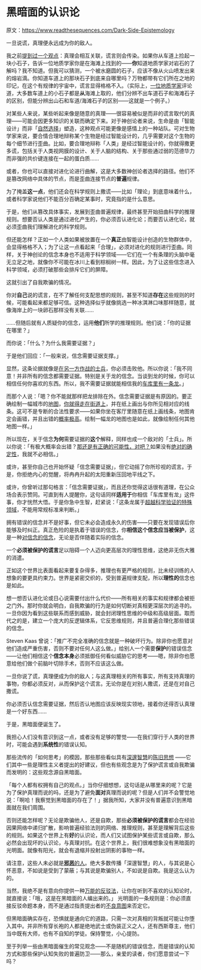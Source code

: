 # 黑暗面的认识论

原文：https://www.readthesequences.com/Dark-Side-Epistemology

一旦说谎，真理便永远成为你的敌人。

我之前[提到过一个观点](https://www.readthesequences.com/Entangled-Truths-Contagious-Lies)：真理会相互关联，谎言则会传染。如果你从车道上捡起一块小石子，告诉一位地质学家你是在海滩上找到的——**你**知道地质学家对岩石的了解吗？我不知道。但我可以猜测，一个被水磨圆的石子，应该不像从火山喷发出来的熔岩滴。你知道车道上的那块石子到底来自哪里吗？万物都带有它们所在之地的印记，在这个有规律的宇宙中，谎言显得格格不入。（实际上，[一位地质学家](https://www.greaterwrong.com/lw/uy/dark_side_epistemology/4xbv)评论道，大多数车道上的小石子都是**从**海滩上取的，他们分辨不出车道石子和海滩石子的区别，但能分辨出山石和车道/海滩石子的区别——这就是一个例子。）

对某些人来说，某些听起来像是随意的真理——很容易被似是而非的谎言取代的真理——可能会因更多知识的关联而确定下来。对于神创论者来说，生命是由「智能设计」而非「[自然选择](https://www.readthesequences.com/An-Alien-God)」塑造，这种观点可能更像是感情上的一种站队。可对生物学家来说，要合情合理地辩称某个生物是经过智能设计的，几乎需要对这个生物的每个细节进行歪曲。比如，要合理地辩称「人类」是经过智能设计的，你就得撒更多谎，包括关于人类视网膜的设计、关于人脑的结构、关于那些通过弱的范德华力而非强的共价键连接在一起的蛋白质……

或者，你也可以直接对进化论进行曲解，这是大多数神创论者选择的路径。他们不是篡改网络中具体的节点，而是歪曲连接节点的**普遍**规律。

为了掩盖**这一点**，他们还会在科学规则上撒谎——比如「理论」到底意味着什么，或者科学家说他们不能百分百确定某事时，究竟指的是什么意思。

于是，他们从篡改具体事实，发展到歪曲普遍规律，最终甚至开始扭曲科学的推理规则。想要否认人类是通过进化产生的，你必须否认进化论；而要否认进化论，就必须歪曲我们理解进化的科学规则。

但还能怎样？正如一个人类如果被放置在一个**真正**由智能设计创造的生物群体中，会显得格格不入；为了让这一点看起来「合理」，必须对进化的规则进行歪曲。同样，关于神创论的信念本身也不适用于科学领域——它们在一个有条理的头脑中毫无立足之地，就像你不可能在冰川上看到棕榈树一样。因此，为了让这些信念进入科学领域，必须打破那些会排斥它们的屏障。

这就引出了自我欺骗的情况。

你对**自己**说的谎言，在不了解任何支配思想的规则，甚至不知道**存在**这些规则的时候，可能看起来都足够可信。这种选择似乎就像挑选一种冰淇淋口味那样随意，就像海岸上的一块卵石那样没有关联……

……但随后就有人质疑你的信念，运用**他们**所学的推理规则。他们说：「你的证据在哪里？」

而你说：「什么？为什么我需要证据？」

于是他们回应：「一般来说，信念需要证据支撑。」

显然，这条论据就像是[在另一方作战的士兵](https://www.readthesequences.com/Politics-Is-The-Mind-Killer)，你必须击败他。所以你说：「我不同意！并非所有的信念都需要证据。特别是关于龙的信念。当谈到龙的时候，你可以相信任何你喜欢的东西。所以，我不需要证据就能相信我的[车库里有一条龙](https://www.readthesequences.com/Belief-In-Belief)。」

而那个人说：「嗯？你不能就那样把龙排除在外。信念需要证据是有原因的。要正确绘制一幅城市的[地图](https://www.readthesequences.com/The-Simple-Truth)，[你就得走在街道上](https://www.readthesequences.com/The-Second-Law-Of-Thermodynamics-And-Engines-Of-Cognition)，并在纸上画出与你所见相对应的线条。这可不是专断的合法性要求——如果你坐在客厅里随意在纸上画线条，地图肯定会画错，并且出错的[概率极高](https://www.readthesequences.com/Perpetual-Motion-Beliefs)。绘制一幅龙的地图也是如此，就像绘制任何其他地图一样。」

所以现在，关于信念**为何**需要证据的**这个**解释，同样也成一个敌对的「士兵」。所以你说：「有极大概率会出错？[那还是有正确的可能性，对吧？](https://www.readthesequences.com/But-Theres-Still-A-Chance-Right)如果没有[绝对的确定性](https://www.readthesequences.com/Absolute-Authority)，我就不必相信。」

或许，甚至你自己也开始怀疑「信念需要证据」，但它动摇了你所珍视的谎言。于是，你拒绝内心的觉醒，将冉冉升起的太阳重新压回地平线之下。

或许，你曾听过那句格言：「信念需要证据」，而且还你觉得这话很有道理，在公众场合表示赞同。可直到有人提醒你，这句话同样**适用于**你相信「车库里有龙」这件事，你才恍然大悟。于是你急中生智，赶紧说：「这条龙属于[超越科学验证的特殊领域](https://www.readthesequences.com/Religions-Claim-To-Be-Non-Disprovable)，不能用常规标准来判断。」

拥有错误的信念并不是好事，但它未必会造成永久的伤害——只要在发现错误后你能够及时纠正。真正危险的是执着于错误的信念，你**相信这个信念应当被保护**，这是一种[对信念的信念](https://www.readthesequences.com/Belief-In-Belief)，无论是否伴随着实际的信念。

一个**必须被保护的谎言**足以阻碍一个人迈向更高层次的理性思维，这绝非无伤大雅的消遣。

正如这个世界比表面看起来要复杂得多，推理也有更严格的规则，比未经训练的人想象的要更具约束力。世界是紧密交织的，受到普遍规律支配，所以**理性的**信念也是如此。

想一想否认进化论或日心说需要付出什么代价——所有相关的事实和规律都会被拒之门外。那时你就会明白，自我欺骗的行为是如何切断对真相更深层次的追寻的。一旦你因为看到这些联系而感到威胁，就会封闭理性思维的中级和高级层面。取而代之的是，建立一个庞大的反逻辑体系，它反思维规则，并且普遍合理化那些错误的信念。

Steven Kaas 曾说：「推广不完全准确的信念就是一种破坏行为。除非你也愿意对他们造成严重伤害，否则不要对任何人这么做。」给别人一个需要**保护**的错误信念——让他们相信这个**信念本身**必须抵御任何看似威胁它的思考——嗯，除非你也愿意给他们做个前脑叶切除手术，否则不应该这么做。

一旦你说了谎，真理便成为你的敌人；与这真理相关的所有事实，所有支持真理的事物，你都必须反对，从而保护这个谎言。无论你是在对别人撒谎，还是在对自己撒谎。

你必须否认信念需要证据，然后否认地图应该反映现实领地，接着你还得否认真理是一个好东西……

于是，黑暗面便诞生了。

我担心人们没有意识到这一点，或者没有足够的警觉——在我们穿行于人类的世界时，可能会遇到**系统性**的错误认知。

那些流传的「如何思考」的模因，那些那些看似具有[深邃智慧](https://www.readthesequences.com/How-To-Seem-And-Be-Deep)的[陈旧思想](https://www.readthesequences.com/Cached-Thoughts) ——它们其中一些是理性主义者提出的好建议，但也有些观念是为了保护谎言或自我欺骗而发明的：这些观念源自黑暗面。

「每个人都有权拥有自己的观点。」当你仔细想想，这句话是从哪里来的呢？它是为了保护真理而说的吗，还是为了避免**面对**真理而说的呢？但是人们并不会警觉地说：「啊哈！我察觉到黑暗面的存在了！」据我所知，大家并没有普遍意识到黑暗面就在我们周围。

否则还能怎样呢？无论是欺骗他人，还是自欺，那些**必须被保护的谎言**都会在经验因果网络中递归扩散，影响普遍经验法则的网络、推理规则，甚至是理解背后这些的规则。如果这个世界上有**好**的认识论，而人们又试图保护某些谎言或自欺，那么必然会出现坏的认识论，与真理对抗。在这个世界上，我们很难想象没有黑暗面的光明面。就像有阳光，就会有退缩并投射出阴影的事物一样。

请注意，这些人未必就是[**邪恶**的人](https://www.readthesequences.com/Are-Your-Enemies-Innately-Evil)。绝大多数传播「深邃智慧」的人，与其说是心怀恶意，不如说是受到了蒙蔽；与其说是欺骗别人，不如说是自欺。我是这么认为的。

当然，我绝不是有意向你提供一种[万能的反驳法](https://www.readthesequences.com/Knowing-About-Biases-Can-Hurt-People)，让你在听到不喜欢的认知论时，就直接说：「哦，这是在黑暗面的人编出来的。」 光明面的一条规则是：你必须直接反驳命题本身，而不是通过指责提出者的[不良意图](https://www.readthesequences.com/The-Genetic-Fallacy)来否定它。

但黑暗面确实存在，恐惧就是通向它的道路，只需一次对真相的背叛就可能让你堕入其中。并非所有穿长袍的人都是绝地武士或伪装正义之人，还有西斯尊主，他们当中既有大师，也有不自知的学徒。保持警觉，小心提防。

至于列举一些由黑暗面催生的常见观念——不是随机的错误信念，而是错误的认知方式和那些保护认知失败的普遍防卫——那么，亲爱的读者，你们愿意尝试一下吗？